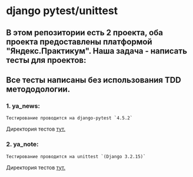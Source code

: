 # django pytest/unittest
## В этом репозитории есть 2 проекта, оба проекта предоставлены платформой "Яндекс.Практикум". Наша задача - написать тесты для проектов:
## Все тесты написаны без использования TDD метододологии.
### 1. ya_news:
    Тестирование проводится на django-pytest `4.5.2`
Директория тестов [тут.](https://github.com/avdeevdmitrykrsk/django_testing/tree/main/ya_news/news/pytest_tests)
### 2. ya_note:
    Тестирование проводится на unittest `(Django 3.2.15)`
Директория тестов [тут.](https://github.com/avdeevdmitrykrsk/django_testing/tree/main/ya_note/notes/tests)

